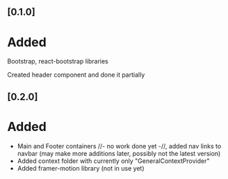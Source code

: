 ## [0.1.0]
  # Added 
  <p>Bootstrap, react-bootstrap libraries</p>
  <p>Created header component and done it partially</p>

## [0.2.0]
  # Added
  <ul>
    <li>Main and Footer containers //- no work done yet -//, added nav links to navbar (may make more additions later, possibly not the latest version)</li>
    <li>Added context folder with currently only "GeneralContextProvider"</li>
    <li>Added framer-motion library (not in use yet)</li>
  </ul>